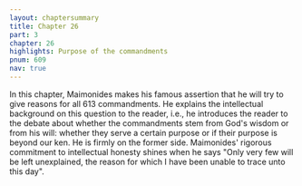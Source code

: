 ```yaml
---
layout: chaptersummary
title: Chapter 26
part: 3
chapter: 26
highlights: Purpose of the commandments
pnum: 609
nav: true
---
```


In this chapter, Maimonides makes his famous assertion that he will try to give reasons for all 613 commandments. He explains the intellectual background on this question to the reader, i.e., he introduces the reader to the debate about whether the commandments stem from God's wisdom or from his will: whether they serve a certain purpose or if their purpose is beyond our ken. He is firmly on the former side. Maimonides' rigorous commitment to intellectual honesty shines when he says "Only very few will be left unexplained, the reason for which I have been unable to trace unto this day".
